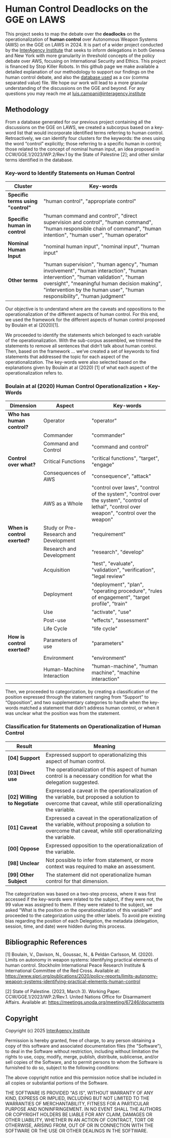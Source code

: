 # Human Control Deadlocks on the GGE on LAWS
  
This project seeks to map the debate over the **deadlocks** on the operationalization of **human control** over Autonomous Weapon Systems (AWS) on the GGE on LAWS in 2024. It is part of a wider project conducted by the [InterAgency Institute](https://interagency.institute) that seeks to inform delegations in both Geneva and New York with more granularity in threshold concepts of the policy debate over AWS, focusing on International Security and Ethics. This project is financed by Stop Killer Robots. In this github page we make available a detailed explanation of our methodology to support our findings on the human control debate, and also the [database used](https://github.com/campaniluis/human_control_2024/blob/main/human_control_gge2024_db.csv) as a csv (comma separated value) file. We hope our work will lead to a more granular understanding of the discussions on the GGE and beyond. For any questions you may reach me at luis.campani@interagency.institute
  
  
## Methodology
From a database generated for our previous project containing all the discussions on the GGE on LAWS, we created a subcorpus based on a key-word list that would incorporate identified terms referring to human control. Retroactively, we can identify four clusters for the keywords: the ones using the word “control” explicitly; those referring to a specific human in control; those related to the concept of nominal human input, an idea proposed in CCW/GGE.1/2023/WP.2/Rev.1 by the State of Palestine [2]; and other similar terms identified in the database.
  
### Key-word to Identify Statements on Human Control
  
| Cluster | Key-words |
|---------|----------|
| **Specific terms using "control"** | "human control", "appropriate control" |
| **Specific human in control** | "human command and control", "direct supervision and control", "human command", "human responsible chain of command", "human intention", "human user", "human operator" |
| **Nominal Human Input** | "nominal human input", "nominal input", "human input" |
| **Other terms** | "human supervision", "human agency", "human involvement", "human interaction", "human intervention", "human validation", "human oversight", "meaningful human decision making", "intervention by the human user", "human responsibility", "human judgment" |
  
  
  
Our objective is to understand where are the caveats and oppositions to the operationalization of the different aspects of human control. For this end, we used the framework for the different aspects of human control proposed by Boulain et al (2020)[1].
  
We proceeded to identify the statements which belonged to each variable of the operationalization. With the sub-corpus assembled, we trimmed the statements to remove all sentences that didn’t talk about human control. Then, based on the framework … we’ve created a set of keywords to find statements that addressed the topic for each aspect of the operationalization. The key-words were also selected based on the explanations given by Boulain at al (2020) [1] of what each aspect of the operationalization refers to. 
  
### Boulain at al (2020) Human Control Operationalization + Key-Words
  
| Dimension | Aspect | Key-words |
|-----------|--------|-----------|
| **Who has human control?** | Operator | "operator" |
|  | Commander | "commander" |
|  | Command and Control | "command and control" |
| **Control over what?** | Critical Functions | "critical functions", "target", "engage" |
|  | Consequences of AWS | "consequence", "attack" |
|  | AWS as a Whole | "control over laws", "control of the system", "control over the system", "control of lethal", "control over weapon", "control over the weapon" |
| **When is control exerted?** | Study or Pre-Research and Development | "requirement" |
|  | Research and Development | "research", "develop" |
|  | Acquisition | "test", "evaluate", "validation", "verification", "legal review" |
|  | Deployment | "deployment", "plan", "operating procedure", "rules of engagement", "target profile", "train" |
|  | Use | "activate", "use" |
|  | Post-use | "effects", "assessment" |
|  | Life Cycle | "life cycle" |
| **How is control exerted?** | Parameters of use | "parameters" |
|  | Environment | "environment" |
|  | Human-Machine Interaction   | "human-machine", "human machine", "machine interaction" |
  

  
Then, we proceeded to categorization, by creating a classification of the position expressed through the statement ranging from “Support” to “Opposition”, and two supplementary categories to handle when the key-words matched a statement that didn’t address human control, or when it was unclear what the position was from the statement. 
  
### Classification for Statements on Operationalization of Human Control
  
| Result | Meaning |
|--------|---------|
| **[04] Support** | Expressed support to operationalizing this aspect of human control. |
| **[03] Direct use** | The operationalization of this aspect of human control is a necessary condition for what the delegation suggested. |
| **[02] Willing to Negotiate** | Expressed a caveat in the operationalization of the variable, but proposed a solution to overcome that caveat, while still operationalizing the variable. |
| **[01] Caveat** | Expressed a caveat in the operationalization of the variable, without proposing a solution to overcome that caveat, while still operationalizing the variable. |
| **[00] Oppose** | Expressed opposition to the operationalization of the variable. |
| **[98] Unclear** | Not possible to infer from statement, or more context was required to make an assessment. |
| **[99] Other Subject** | The statement did not operationalize human control for that dimension. |

  
  
The categorization was based on a two-step process, where it was first accessed if the key-words were related to the subject, if they were not, the 99 value was assigned to them. If they were related to the subject, we asked “What is the position on the operationalization of this variable?” and proceeded to the categorization using the other labels. To avoid pre existing bias regarding the position of each Delegation, the metadata (delegation, session, time, and date) were hidden during this process.
  
  
## Bibliographic References
[1] Boulain, V., Davison, N., Goussac, N., & Peldán Carlsson, M. (2020). Limits on autonomy in weapon systems: Identifying practical elements of human control. Stockholm International Peace Research Institute & International Committee of the Red Cross. Available at: https://www.sipri.org/publications/2020/policy-reports/limits-autonomy-weapon-systems-identifying-practical-elements-human-control
  
[2] State of Palestine. (2023, March 3). Working Paper. CCW/GGE.1/2023/WP.2/Rev.1. United Nations Office for Disarmament Affairs. Available at: https://meetings.unoda.org/meeting/67246/documents


## Copyright

Copyright (c) 2025 [InterAgency Institute](https://interagency.institute)

Permission is hereby granted, free of charge, to any person obtaining a copy of this software and associated documentation files (the "Software"), to deal in the Software without restriction, including without limitation the rights to use, copy, modify, merge, publish, distribute, sublicense, and/or sell copies of the Software, and to permit persons to whom the Software is furnished to do so, subject to the following conditions:

The above copyright notice and this permission notice shall be included in all copies or substantial portions of the Software.

THE SOFTWARE IS PROVIDED "AS IS", WITHOUT WARRANTY OF ANY KIND, EXPRESS OR IMPLIED, INCLUDING BUT NOT LIMITED TO THE WARRANTIES OF MERCHANTABILITY, FITNESS FOR A PARTICULAR PURPOSE AND NONINFRINGEMENT. IN NO EVENT SHALL THE AUTHORS OR COPYRIGHT HOLDERS BE LIABLE FOR ANY CLAIM, DAMAGES OR OTHER LIABILITY, WHETHER IN AN ACTION OF CONTRACT, TORT OR OTHERWISE, ARISING FROM, OUT OF OR IN CONNECTION WITH THE SOFTWARE OR THE USE OR OTHER DEALINGS IN THE SOFTWARE.

